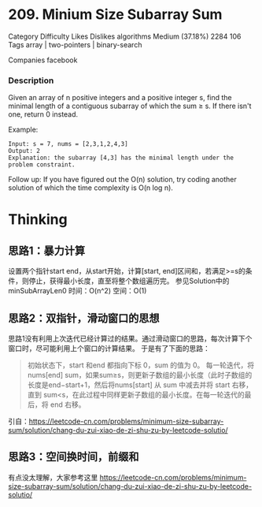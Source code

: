 # 209. Minium Size Subarray Sum  

Category	Difficulty	Likes	Dislikes
algorithms	Medium (37.18%)	2284	106
Tags
array | two-pointers | binary-search

Companies
facebook

### Description  

Given an array of n positive integers and a positive integer s, find the minimal length of a contiguous subarray of which the sum ≥ s. If there isn't one, return 0 instead.

Example: 
```
Input: s = 7, nums = [2,3,1,2,4,3]
Output: 2
Explanation: the subarray [4,3] has the minimal length under the problem constraint.
```

Follow up:
If you have figured out the O(n) solution, try coding another solution of which the time complexity is O(n log n).

# Thinking  

## 思路1：暴力计算  
设置两个指针start end，从start开始，计算[start, end]区间和，若满足>=s的条件，则停止，获得最小长度，直至将整个数组遍历完。
参见Solution中的minSubArrayLen0
时间：O(n^2)
空间：O(1)

## 思路2：双指针，滑动窗口的思想  

思路1没有利用上次迭代已经计算过的结果。通过滑动窗口的思路，每次计算下个窗口时，尽可能利用上个窗口的计算结果。
于是有了下面的思路：
>初始状态下，start 和end 都指向下标 0，sum 的值为 0。
>每一轮迭代，将 nums[end] sum，如果sum≥s，则更新子数组的最小长度（此时子数组的长度是end−start+1，然后将nums[start] 从 sum 中减去并将 start 右移，直到 sum<s，在此过程中同样更新子数组的最小长度。在每一轮迭代的最后，将 end 右移。

引自：https://leetcode-cn.com/problems/minimum-size-subarray-sum/solution/chang-du-zui-xiao-de-zi-shu-zu-by-leetcode-solutio/


## 思路3：空间换时间，前缀和  

有点没太理解，大家参考这里
https://leetcode-cn.com/problems/minimum-size-subarray-sum/solution/chang-du-zui-xiao-de-zi-shu-zu-by-leetcode-solutio/